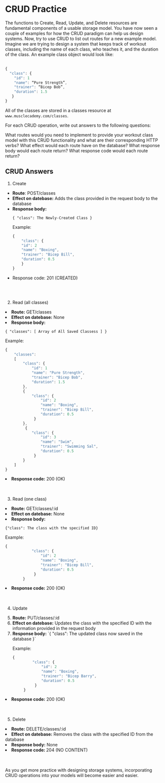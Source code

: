 <h1>CRUD Practice</h1>
The functions to Create, Read, Update, and Delete resources are fundamental components of a usable storage model. You have now seen a couple of examples for how the CRUD paradigm can help us design systems. Now, try to use CRUD to list out routes for a new example model. Imagine we are trying to design a system that keeps track of workout classes, including the name of each class, who teaches it, and the duration of the class. An example class object would look like:
<br>
<br>

```js
{
  "class": {
    "id": 1
    "name": “Pure Strength”,
    "trainer": “Bicep Bob”,
    "duration": 1.5
   }
}
```

All of the classes are stored in a classes resource at `www.musclecademy.com/classes`.

For each CRUD operation, write out answers to the following questions:

What routes would you need to implement to provide your workout class model with this CRUD functionality and what are their corresponding HTTP verbs?
What effect would each route have on the database?
What response body would each route return?
What response code would each route return?

<h2>CRUD Answers</h2>

1. Create
<ul>
  <li> <b>Route</b>: POST/classes </li>
   <li><b>Effect on datebase:</b> Adds the class provided in the request body to the database</li>
   <li><b>Response body:</b>

`{ "class": The Newly-Created Class }`

Example:

```js
{
    "class": {
    "id": 2
    "name": "Boxing",
    "trainer": "Bicep Bill",
    "duration": 0.5
    }
}

```

</li>

<li>Response code: 201 (CREATED)</li>

</ul>

<br>
<br>

2. Read (all classes)
<li> <b>Route:</b> GET/classes</li>
<li> <b>Effect on datebase:</b> None</li>
<li> <b>Response body:</b>

`{ "classes": [ Array of All Saved Classess ] }`

Example:

```js
{
    "classes":
    [
        "class": {
            "id": 1
            "name": "Pure Strength",
            "trainer": "Bicep Bob",
            "duration": 1.5
        },
        {
            "class": {
                "id": 2
                "name": "Boxing",
                "trainer": "Bicep Bill",
                "duration": 0.5
             }
        },
         {
            "class": {
                "id": 3
                "name": "Swim",
                "trainer": "Swimming Sal",
                "duration": 0.5
             }
        }
    ]
}
```

</li>

<li><b>Response code:</b> 200 (OK)</li>

<br>
<br>

3. Read (one class)
<li> <b>Route:</b> GET/classes/:id</li>
<li> <b>Effect on datebase:</b> None</li>
<li> <b>Response body:</b>

`{"class": The class with the specified ID}`

Example:

```js
{
            "class": {
                "id": 2
                "name": "Boxing",
                "trainer": "Bicep Bill",
                "duration": 0.5
             }
        }
```

</li>
<li><b>Response code:</b> 200 (OK)</li>

<br>
<br>

4. Update
   <li><b>Route:</b> PUT/classes/:id</li>
   <li><b>Effect on datebase:</b> Updates the class with the specified ID with the information provided in the request body</li>
   <li><b>Response body:</b>
   `{ "class": The updated class now saved in the database }`

   Example:

   ```js
   {
            "class": {
                "id": 2
                "name": "Boxing",
                "trainer": "Bicep Barry",
                "duration": 0.5
             }
        }
   ```

   </li>

<li><b>Response code:</b> 200 (OK)</li>

<br>
<br>

5. Delete
<li> <b>Route:</b> DELETE/classes/:id</li>
<li> <b>Effect on datebase:</b> Removes the class with the specified ID from the database</li>
<li> <b>Response body:</b> None</li>
<li> <b>Response code: </b> 204 (NO CONTENT)</li>

<br>
<br>

As you get more practice with designing storage systems, incorporating CRUD operations into your models will become easier and easier.
